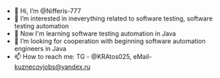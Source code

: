 - 👋 Hi, I’m @Nifferis-777
- 👀 I’m interested in ineverything related to software testing, software testing automation
- 🌱 Now I'm learning software testing automation in Java
- 💞️ I’m looking for cooperation with beginning software automation engineers in Java
- 📫 How to reach me: TG - @KRAtos025, eMail- kuznecovjobs@yandex.ru

<!---
Nifferis-777/Nifferis-777 is a ✨ special ✨ repository because its `README.md` (this file) appears on your GitHub profile.
You can click the Preview link to take a look at your changes.
--->
